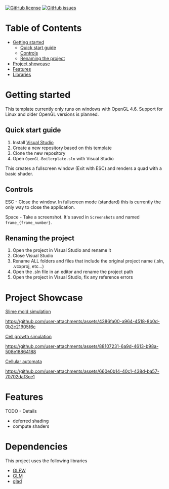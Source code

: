 [![GitHub license](https://img.shields.io/github/license/Tim-Kaiser/OpenGL_Boilerplate.svg)](https://github.com/Tim-Kaiser/OpenGL_Boilerplate/blob/main/LICENSE)
[![GitHub issues](https://img.shields.io/github/issues/Tim-Kaiser/OpenGL_Boilerplate.svg)](https://github.com/Tim-Kaiser/OpenGL_Boilerplate/issues)


# Table of Contents
- [Getting started](#getting-started)
  - [Quick start guide](#quick-start-guide)
  - [Controls](#controls)
  - [Renaming the project](#renaming-the-project)
- [Project showcase](#project-showcase)
- [Features](#features)
- [Libraries](#dependencies)




# Getting started

This template currently only runs on windows with OpenGL 4.6. Support for Linux and older OpenGL versions is planned.

## Quick start guide

1. Install [Visual Studio](https://visualstudio.microsoft.com/de/downloads/)
2. Create a new repository based on this template
3. Clone the new repository
4. Open ```OpenGL-Boilerplate.sln``` with Visual Studio


This creates a fullscreen window (Exit with ESC) and renders a quad with a basic shader. 

## Controls

ESC - Close the window. In fullscreen mode (standard) this is currently the only way to close the application.

Space - Take a screenshot. It's saved in `Screenshots` and named `frame_{frame_number}`.

## Renaming the project

1. Open the project in Visual Studio and rename it
2. Close Visual Studio
3. Rename ALL folders and files that include the original project name (.sln, .vcxproj, etc...)
4. Open the .sln file in an editor and rename the project path
5. Open the project in Visual Studio, fix any reference errors


# Project Showcase

[Slime mold simulation](https://github.com/Tim-Kaiser/Slime_Mold)

https://github.com/user-attachments/assets/4386fa00-a964-4518-8b0d-0b2c21905f6c

[Cell growth simulation](https://github.com/Tim-Kaiser/cellular-forms)

https://github.com/user-attachments/assets/88107231-6a9d-4613-b98a-508e18864188


[Cellular automata](https://github.com/Tim-Kaiser/Image_Transition)

https://github.com/user-attachments/assets/660e0b14-40c1-438d-ba57-70702daf3ce1

# Features

TODO - Details


- deferred shading
- compute shaders



# Dependencies

This project uses the following libraries

- [GLFW](https://www.glfw.org/)
- [GLM](https://github.com/g-truc/glm)
- [glad](https://glad.dav1d.de/)
